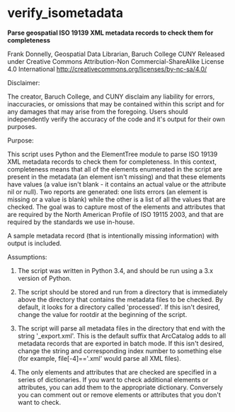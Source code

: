 # verify_isometadata
**Parse geospatial ISO 19139 XML metadata records to check them for completeness**

Frank Donnelly, Geospatial Data Librarian, Baruch College CUNY
Released under Creative Commons Attribution-Non Commercial-ShareAlike License 4.0 International
http://creativecommons.org/licenses/by-nc-sa/4.0/

Disclaimer:

The creator, Baruch College, and CUNY disclaim any liability for errors, inaccuracies, or omissions that may be contained within this script and for any damages that may arise from the foregoing. Users should independently verify the accuracy of the code and it's output for their own purposes.

Purpose:

This script uses Python and the ElementTree module to parse ISO 19139 XML metadata records to check them for completeness. In this context, completeness means that all of the elements enumerated in the script are present in the metadata (an element isn't missing) and that these elements have values (a value isn't blank - it contains an actual value or the attribute nil or null). Two reports are generated: one lists errors (an element is missing or a value is blank) while the other is a list of all the values that are checked. The goal was to capture most of the elements and attributes that are required by the North American Profile of ISO 19115 2003, and that are required by the standards we use in-house.

A sample metadata record (that is intentionally missing information) with output is included.

Assumptions:

1. The script was written in Python 3.4, and should be run using a 3.x version of Python.

2. The script should be stored and run from a directory that is immediately above the directory that contains the metadata files to be checked. By default, it looks for a directory called 'processed'. If this isn't desired, change the value for rootdir at the beginning of the script.

3. The script will parse all metadata files in the directory that end with the string '_export.xml'. This is the default suffix that ArcCatalog adds to all metadata records that are exported in batch mode. If this isn't desired, change the string and corresponding index number to something else (for example, file[-4]=='.xml' would parse all XML files).

4. The only elements and attributes that are checked are specified in a series of dictionaries. If you want to check additional elements or attributes, you can add them to the appropriate dictionary. Conversely you can comment out or remove elements or attributes that you don't want to check.
